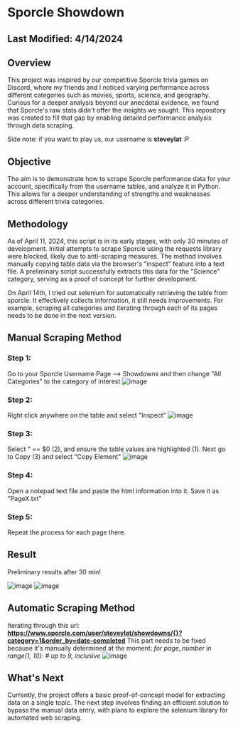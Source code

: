 # Sporcle Showdown
## Last Modified: 4/14/2024
## Overview
This project was inspired by our competitive Sporcle trivia games on Discord, where my friends and I noticed varying performance across different categories such as movies, sports, science, and geography. Curious for a deeper analysis beyond our anecdotal evidence, we found that Sporcle's raw stats didn't offer the insights we sought. This repository was created to fill that gap by enabling detailed performance analysis through data scraping.

Side note: if you want to play us, our username is **steveylat** :P

## Objective
The aim is to demonstrate how to scrape Sporcle performance data for your account, specifically from the username tables, and analyze it in Python. This allows for a deeper understanding of strengths and weaknesses across different trivia categories.

## Methodology
As of April 11, 2024, this script is in its early stages, with only 30 minutes of development. Initial attempts to scrape Sporcle using the requests library were blocked, likely due to anti-scraping measures. The  method involves manually copying table data via the browser's "inspect" feature into a text file. A preliminary script successfully extracts this data for the "Science" category, serving as a proof of concept for further development. 

On April 14th, I tried out selenium for automatically retrieving the table from sporcle. It effectively collects information, it still needs improvements. For example, scraping all categories and iterating through each of its pages needs to be done in the next version.

## Manual Scraping Method
### Step 1: 
Go to your Sporcle Username Page --> Showdowns and then change "All Categories" to the category of interest
![image](https://github.com/TylerBerzzz/SporcleShowdownStatistics/assets/30520534/f7507707-85cb-4b38-a31a-a916aaf8a2f6)

### Step 2: 
Right click anywhere on the table and select "Inspect"
![image](https://github.com/TylerBerzzz/SporcleShowdownStatistics/assets/30520534/5a6dc66c-c412-4e7f-ac9c-520295b4c39f)

### Step 3:
Select "<tbody> == $0 (2), and ensure the table values are highlighted (1). Next go to Copy (3) and select "Copy Element" 
![image](https://github.com/TylerBerzzz/SporcleShowdownStatistics/assets/30520534/a5091a1f-27cb-44b5-9492-0d66131f65b8)

### Step 4:
Open a notepad text file and paste the html information into it. Save it as "PageX.txt"

### Step 5:
Repeat the process for each page there.

## Result
Preliminary results after 30 min!

![image](https://github.com/TylerBerzzz/SporcleShowdownStatistics/assets/30520534/7426df04-b523-44c5-a323-cc609d0b43c3)
![image](https://github.com/TylerBerzzz/SporcleShowdownStatistics/assets/30520534/5b3a1c43-30c7-441d-b624-0a2ab49b0047)

## Automatic Scraping Method
Iterating through this url: **https://www.sporcle.com/user/steveylat/showdowns/{}?category=1&order_by=date-completed**
This part needs to be fixed because it's manually determined at the moment: *for page_number in range(1, 10):  # up to 9, inclusive*
![image](https://github.com/TylerBerzzz/SporcleShowdownStatistics/assets/30520534/26e669eb-de3c-4601-904f-efaa92b2130d)


## What's Next
Currently, the project offers a basic proof-of-concept model for extracting data on a single topic. The next step involves finding an efficient solution to bypass the manual data entry, with plans to explore the selenium library for automated web scraping.

